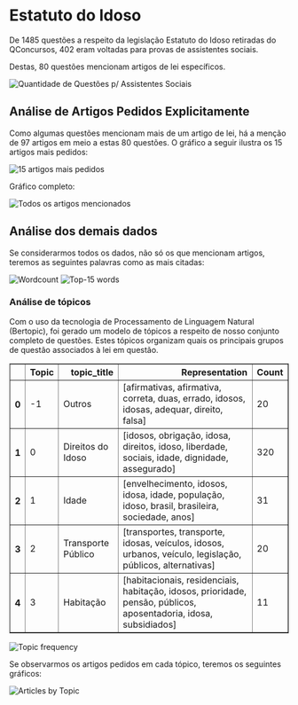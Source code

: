 # Estatuto do Idoso

De 1485 questões a respeito da legislação Estatuto do Idoso retiradas do QConcursos, 402 eram voltadas para provas de assistentes sociais.

Destas, 80 questões mencionam artigos de lei específicos.

![Quantidade de Questões p/ Assistentes Sociais](images/graphs/estatuto_do_idoso/is_social_work.png)


## Análise de Artigos Pedidos Explicitamente

Como algumas questões mencionam mais de um artigo de lei, há a menção de 97 artigos em meio a estas 80 questões. O gráfico a seguir ilustra os 15 artigos mais pedidos:

![15 artigos mais pedidos](images/graphs/estatuto_do_idoso/top_articles.png)

Gráfico completo:

![Todos os artigos mencionados](images/graphs/estatuto_do_idoso/all_articles.png)

## Análise dos demais dados

Se considerarmos todos os dados, não só os que mencionam artigos, teremos as seguintes palavras como as mais citadas:

![Wordcount](images/graphs/estatuto_do_idoso/wordcloud.png)
![Top-15 words](images/graphs/estatuto_do_idoso/top_words.png)

### Análise de tópicos

Com o uso da tecnologia de Processamento de Linguagem Natural (Bertopic), foi gerado um modelo de tópicos a respeito de nosso conjunto completo de questões. Estes tópicos organizam quais os principais grupos de questão associados à lei em questão.

<table border="1" class="dataframe">
  <thead>
    <tr style="text-align: right;">
      <th></th>
      <th>Topic</th>
      <th>topic_title</th>
      <th>Representation</th>
      <th>Count</th>
    </tr>
  </thead>
  <tbody>
    <tr>
      <th>0</th>
      <td>-1</td>
      <td>Outros</td>
      <td>[afirmativas, afirmativa, correta, duas, errado, idosos, idosas, adequar, direito, falsa]</td>
      <td>20</td>
    </tr>
    <tr>
      <th>1</th>
      <td>0</td>
      <td>Direitos do Idoso</td>
      <td>[idosos, obrigação, idosa, direitos, idoso, liberdade, sociais, idade, dignidade, assegurado]</td>
      <td>320</td>
    </tr>
    <tr>
      <th>2</th>
      <td>1</td>
      <td>Idade</td>
      <td>[envelhecimento, idosos, idosa, idade, população, idoso, brasil, brasileira, sociedade, anos]</td>
      <td>31</td>
    </tr>
    <tr>
      <th>3</th>
      <td>2</td>
      <td>Transporte Público</td>
      <td>[transportes, transporte, idosas, veículos, idosos, urbanos, veículo, legislação, públicos, alternativas]</td>
      <td>20</td>
    </tr>
    <tr>
      <th>4</th>
      <td>3</td>
      <td>Habitação</td>
      <td>[habitacionais, residenciais, habitação, idosos, prioridade, pensão, públicos, aposentadoria, idosa, subsidiados]</td>
      <td>11</td>
    </tr>
  </tbody>
</table>

![Topic frequency](images/graphs/estatuto_do_idoso/topics.png)

Se observarmos os artigos pedidos em cada tópico, teremos os seguintes gráficos:

![Articles by Topic](images/graphs/estatuto_do_idoso/articles_by_topic.png)